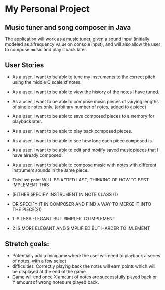 # My Personal Project

## Music tuner and song composer in Java
The application will work as a music tuner, given a sound input (initially modeled as a frequency value on
console input), and will also allow the user to compose music and play it back later. 

## User Stories

- As a user, I want to be able to tune my instruments to the correct pitch using the middle C scale of notes.
- As a user, I want to be able to view the history of the notes I have tuned. 
- As a user, I want to be able to compose music pieces of varying lengths of single notes only.
(arbitrary number of notes, added to a piece)
- As a user, I want to be able to save composed pieces to a memory for playback later. 
- As a user, I want to be able to play back composed pieces.
- As a user, I want to be able to see how long each piece composed is.
- As a user, I want to be able to edit and modify saved music pieces that I have already composed. 


- As a user, I want to be able to compose music with notes with different instrument sounds in the same piece.
- This last point WILL BE ADDED LAST, THINKING OF HOW TO BEST IMPLEMENT THIS 
- (EITHER SPECIFY INSTRUMENT IN NOTE CLASS (1)
- OR SPECIFY IT IN COMPOSER AND FIND A WAY TO MERGE IT INTO THE PIECE(2))
- 1 IS LESS ELEGANT BUT SIMPLER TO IMPLEMENT
- 2 IS MORE ELEGANT AND SIMPLIFIED BUT HARDER TO IMLEMENT

## Stretch goals:
- Potentially add a minigame where the user will need to playback a series of notes, with a few select
- difficulties. Correctly playing back the notes will earn points which will be displayed at the end of the game.
- Game will end once X amount of notes are successfully played back or Y amount of wrong notes are played back.
